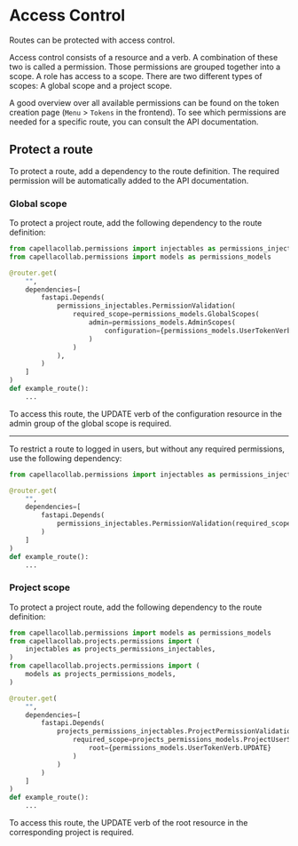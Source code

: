 <!--
 ~ SPDX-FileCopyrightText: Copyright DB InfraGO AG and contributors
 ~ SPDX-License-Identifier: Apache-2.0
 -->

# Access Control

Routes can be protected with access control.

Access control consists of a resource and a verb. A combination of these two is
called a permission. Those permissions are grouped together into a scope. A
role has access to a scope. There are two different types of scopes: A global
scope and a project scope.

A good overview over all available permissions can be found on the token
creation page (`Menu` > `Tokens` in the frontend). To see which permissions are
needed for a specific route, you can consult the API documentation.

## Protect a route

To protect a route, add a dependency to the route definition. The required
permission will be automatically added to the API documentation.

### Global scope

To protect a project route, add the following dependency to the route
definition:

```py
from capellacollab.permissions import injectables as permissions_injectables
from capellacollab.permissions import models as permissions_models

@router.get(
    "",
    dependencies=[
        fastapi.Depends(
            permissions_injectables.PermissionValidation(
                required_scope=permissions_models.GlobalScopes(
                    admin=permissions_models.AdminScopes(
                        configuration={permissions_models.UserTokenVerb.GET}
                    )
                )
            ),
        )
    ]
)
def example_route():
    ...
```

To access this route, the UPDATE verb of the configuration resource in the
admin group of the global scope is required.

---

To restrict a route to logged in users, but without any required permissions,
use the following dependency:

```py
from capellacollab.permissions import injectables as permissions_injectables

@router.get(
    "",
    dependencies=[
        fastapi.Depends(
            permissions_injectables.PermissionValidation(required_scope=None)
        )
    ]
)
def example_route():
    ...
```

### Project scope

To protect a project route, add the following dependency to the route
definition:

```py
from capellacollab.permissions import models as permissions_models
from capellacollab.projects.permissions import (
    injectables as projects_permissions_injectables,
)
from capellacollab.projects.permissions import (
    models as projects_permissions_models,
)

@router.get(
    "",
    dependencies=[
        fastapi.Depends(
            projects_permissions_injectables.ProjectPermissionValidation(
                required_scope=projects_permissions_models.ProjectUserScopes(
                    root={permissions_models.UserTokenVerb.UPDATE}
                )
            )
        )
    ]
)
def example_route():
    ...
```

To access this route, the UPDATE verb of the root resource in the corresponding
project is required.
